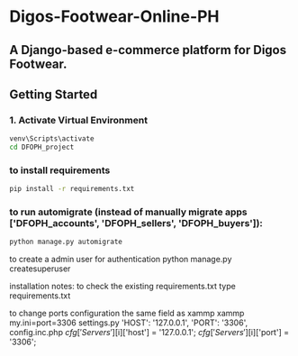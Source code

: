 # Digos-Footwear-Online-PH
A Django-based e-commerce platform for Digos Footwear.
---

## Getting Started
### 1. Activate Virtual Environment
```bash
venv\Scripts\activate
cd DFOPH_project
```

### to install requirements
```bash
pip install -r requirements.txt
```

### to run automigrate (instead of manually migrate apps ['DFOPH_accounts', 'DFOPH_sellers', 'DFOPH_buyers']):
```python 
python manage.py automigrate
```
to create a admin user for authentication
python manage.py createsuperuser

installation notes:
to check the existing requirements.txt 
type requirements.txt

to change ports configuration the same field as xammp
xammp my.ini=port=3306
settings.py
'HOST': '127.0.0.1',
'PORT': '3306',
config.inc.php
$cfg['Servers'][$i]['host'] = '127.0.0.1';
$cfg['Servers'][$i]['port'] = '3306';
